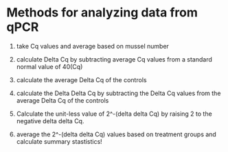 # Methods for analyzing data from qPCR

1. take Cq values and average based on mussel number

2. calculate Delta Cq by subtracting average Cq values from a standard normal value of 40(Cq)

3. calculate the average Delta Cq of the controls

4. calculate the Delta Delta Cq by subtracting the Delta Cq values from the average Delta Cq of the controls

5. Calculate the unit-less value of 2^-(delta delta Cq) by raising 2 to the negative delta delta Cq.

6. average the 2^-(delta delta Cq) values based on treatment groups and calculate summary stastistics! 
